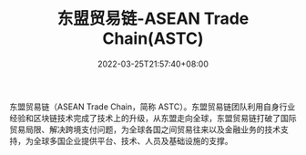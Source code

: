 ﻿---
weight: 
title: "东盟贸易链-ASEAN Trade Chain(ASTC)"
description: "东盟贸易链（ASEAN Trade Chain，简称 ASTC）"
date: 2022-03-25T21:57:40+08:00
lastmod: 2022-03-25T16:45:40+08:00
draft: false
authors: ["Metabd"]
featuredImage: "dongmengmaoyilian-asean-trade-chainastc.webp"
link: ""
tags: ["数字代币","东盟贸易链-ASEAN Trade Chain(ASTC)"]
categories: ["navigation"]
navigation: ["数字代币"]
lightgallery: true
toc: true
pinned: false
recommend: false
recommend1: false
---
东盟贸易链（ASEAN Trade Chain，简称 ASTC）。东盟贸易链团队利用自身行业经验和区块链技术完成了技术上的升级，从东盟走向全球，东盟贸易链打破了国际贸易局限、解决跨境支付问题，为全球各国之间贸易往来以及金融业务的技术支持，为全球多国企业提供平台、技术、人员及基础设施的支撑。
